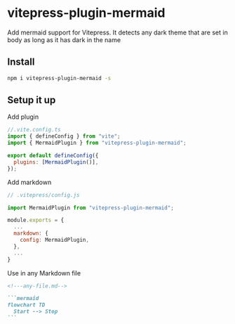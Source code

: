# vitepress-plugin-mermaid

Add mermaid support for Vitepress.
It detects any dark theme that are set in body as long as it has dark in the name

## Install

```bash
npm i vitepress-plugin-mermaid -s
```

## Setup it up

Add plugin

```js
//.vite.config.ts
import { defineConfig } from "vite";
import { MermaidPlugin } from "vitepress-plugin-mermaid";

export default defineConfig({
  plugins: [MermaidPlugin()],
});
```

Add markdown

```js
// .vitepress/config.js

import MermaidPlugin from "vitepress-plugin-mermaid";

module.exports = {
  ...
  markdown: {
    config: MermaidPlugin,
  },
  ...
}
```

Use in any Markdown file

````md
<!---any-file.md-->

```mermaid
flowchart TD
  Start --> Stop
```
````
